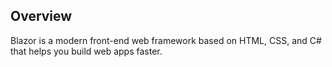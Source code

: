 ## Overview

Blazor is a modern front-end web framework based on HTML, CSS, and C# that helps you build web apps faster.





